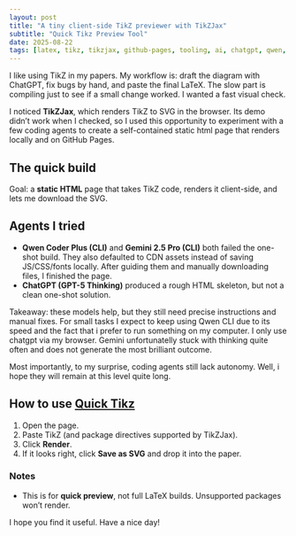 ```yaml
---
layout: post
title: "A tiny client-side TikZ previewer with TikZJax"
subtitle: "Quick Tikz Preview Tool"
date: 2025-08-22
tags: [latex, tikz, tikzjax, github-pages, tooling, ai, chatgpt, qwen, gemini, blog]
---
```


I like using TikZ in my papers. My workflow is: draft the diagram with ChatGPT, fix bugs by hand, and paste the final LaTeX. The slow part is compiling just to see if a small change worked. I wanted a fast visual check.

I noticed **TikZJax**, which renders TikZ to SVG in the browser. Its demo didn’t work when I checked, so I used this opportunity to experiment with a few coding agents to create a self-contained static html page that renders locally and on GitHub Pages.

## The quick build

Goal: a **static HTML** page that takes TikZ code, renders it client-side, and lets me download the SVG.

## Agents I tried

- **Qwen Coder Plus (CLI)** and **Gemini 2.5 Pro (CLI)** both failed the one-shot build. They also defaulted to CDN assets instead of saving JS/CSS/fonts locally. After guiding them and manually downloading files, I finished the page.
- **ChatGPT (GPT-5 Thinking)** produced a rough HTML skeleton, but not a clean one-shot solution.

Takeaway: these models help, but they still need precise instructions and manual fixes. For small tasks I expect to keep using Qwen CLI due to its speed and the fact that i prefer to run something on my computer. I only use chatgpt via my browser. Gemini unfortunatelly stuck with thinking quite often and does not generate the most brilliant outcome. 

Most importantly, to my surprise, coding agents still lack autonomy. Well, i hope they will remain at this level quite long. 

## How to use [Quick Tikz](https://alfurka.github.io/quick-tikz/)

1. Open the page.  
2. Paste TikZ (and package directives supported by TikZJax).  
3. Click **Render**.  
4. If it looks right, click **Save as SVG** and drop it into the paper.

### Notes

- This is for **quick preview**, not full LaTeX builds. Unsupported packages won’t render.  

I hope you find it useful. Have a nice day! 
